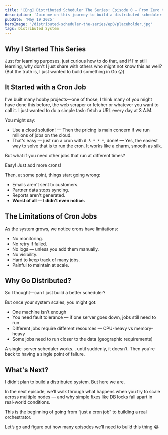 ```yaml
---
title: '[Eng] Distributed Scheduler The Series: Episode 0 — From Zero to Orchestrator'
description: 'Join me on this journey to build a distributed scheduler from scratch, exploring how we can solve the limitations of simple cron jobs and create a robust, scalable job orchestration system.'
pubDate: 'May 19 2025'
heroImage: '/distributed-scheduler-the-series/ep0/placeholder.jpg'
tags: Distributed System
---
```


## Why I Started This Series
Just for learning purposes, just curious how to do that, and if I'm still learning, why don't I just share with others who might not know this as well? (But the truth is, I just wanted to build something in Go 😛)

## It Started with a Cron Job
I've built many hobby projects—one of those, I think many of you might have done this before, the web scraper or fetcher or whatever you want to call it. I just wanted to do a simple task: fetch a URL every day at 3 A.M.

You might say:
- Use a cloud solution! — Then the pricing is main concern if we run millions of jobs on the cloud.
- That's easy — just run a cron with `0 3 * * *`, done! — Yes, the easiest way to solve that is to run the cron. It works like a charm, smooth as silk.

But what if you need other jobs that run at different times?

Easy! Just add more crons!

Then, at some point, things start going wrong:
- Emails aren't sent to customers.
- Partner data stops syncing.
- Reports aren't generated.
- **Worst of all — I didn't even notice.**

## The Limitations of Cron Jobs
As the system grows, we notice crons have limitations:
- No monitoring.
- No retry if failed.
- No logs — unless you add them manually.
- No visibility.
- Hard to keep track of many jobs.
- Painful to maintain at scale.

## Why Go Distributed?
So I thought—can I just build a better scheduler?

But once your system scales, you might got:
- One machine isn’t enough
- You need fault tolerance — if one server goes down, jobs still need to run
- Different jobs require different resources — CPU-heavy vs memory-heavy
- Some jobs need to run closer to the data (geographic requirements)

A single-server scheduler works… until suddenly, it doesn’t.
Then you're back to having a single point of failure.

## What's Next?
I didn’t plan to build a distributed system.
But here we are.

In the next episode, we’ll walk through what happens when you try to scale across multiple nodes — and why simple fixes like DB locks fall apart in real-world conditions.

This is the beginning of going from “just a cron job” to building a real orchestrator.

Let’s go and figure out how many episodes we’ll need to build this thing 😂
